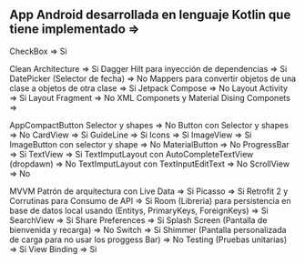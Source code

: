 ## App Android desarrollada en lenguaje Kotlin que tiene implementado =>

CheckBox => Si

Clean Architecture => Si
Dagger Hilt para inyección de dependencias => Si
DatePicker (Selector de fecha) => No
Mappers para convertir objetos de una clase a objetos de otra clase => Si
Jetpack Compose => No
Layout Activity => Si
Layout Fragment => No
XML Componets y Material Dising Componets =>

AppCompactButton Selector y shapes => No
Button con Selector y shapes => No
CardView => Si
GuideLine => Si
Icons  => Si
ImageView => Si
ImageButton con selector y shape => No
MaterialButton => No
ProgressBar => Si
TextView => Si
TextImputLayout con AutoCompleteTextView (dropdawn) => No
TextImputLayout con TextInputEditText => No
ScrollView => No

MVVM Patrón de arquitectura con Live Data => Si
Picasso => Si
Retrofit 2 y Corrutinas para Consumo de API => Si
Room (Libreria) para persistencia en base de datos local usando (Entitys, PrimaryKeys, ForeignKeys) => Si
SearchView => Si
Share Preferences => Si
Splash Screen (Pantalla de bienvenida y recarga) => No
Switch => Si
Shimmer (Pantalla personalizada de carga para no usar los proggess Bar) => No
Testing (Pruebas unitarias) => Si
View Binding => Si

